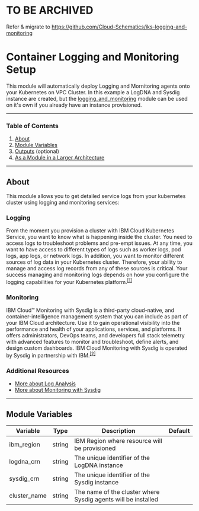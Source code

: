 # TO BE ARCHIVED 
Refer & migrate to https://github.com/Cloud-Schematics/iks-logging-and-monitoring

# Container Logging and Monitoring Setup

This module will automatically deploy Logging and Mornitoring agents onto your Kubernetes on VPC Cluster. In this example a LogDNA and Sysdig instance are created, but the [logging_and_monitoring](./logging_and_monitoring) module can be used on it's own if you already have an instance provisioned.

---

### Table of Contents
1. [About](##about)
2. [Module Variables](##Module-Variables)
3. [Outputs](##Outputs) (optional)
4. [As a Module in a Larger Architecture](##As-a-Module-in-a-Larger-Architecture)

---

## About

This module allows you to get detailed service logs from your kubernetes cluster using logging and monitoring services:

### Logging

From the moment you provision a cluster with IBM Cloud Kubernetes Service, you want to know what is happening inside the cluster. You need to access logs to troubleshoot problems and pre-empt issues. At any time, you want to have access to different types of logs such as worker logs, pod logs, app logs, or network logs. In addition, you want to monitor different sources of log data in your Kubernetes cluster. Therefore, your ability to manage and access log records from any of these sources is critical. Your success managing and monitoring logs depends on how you configure the logging capabilities for your Kubernetes platform.<sup>[[1]](https://cloud.ibm.com/docs/services/Log-Analysis-with-LogDNA/tutorials?topic=LogDNA-kube)</sup>

### Monitoring

IBM Cloud™ Monitoring with Sysdig is a third-party cloud-native, and container-intelligence management system that you can include as part of your IBM Cloud architecture. Use it to gain operational visibility into the performance and health of your applications, services, and platforms. It offers administrators, DevOps teams, and developers full stack telemetry with advanced features to monitor and troubleshoot, define alerts, and design custom dashboards. IBM Cloud Monitoring with Sysdig is operated by Sysdig in partnership with IBM.<sup>[[2]](https://cloud.ibm.com/docs/services/Monitoring-with-Sysdig/tutorials?topic=Sysdig-about)</sup>

### Additional Resources

- [More about Log Analysis](https://cloud.ibm.com/docs/services/Log-Analysis-with-LogDNA)
- [More about Monitoring with Sysdig](https://cloud.ibm.com/docs/services/Monitoring-with-Sysdig)

---
## Module Variables

Variable     | Type   | Description                                                     | Default
------------ | ------ | --------------------------------------------------------------- |--------
ibm_region   | string | IBM Region where resource will be provisioned                   | 
logdna_crn   | string | The unique identifier of the LogDNA instance                    | 
sysdig_crn   | string | The unique identifier of the Sysdig instance                    | 
cluster_name | string | The name of the cluster where Sysdig agents will be installed   | 
